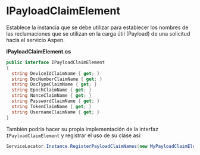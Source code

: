 # IPayloadClaimElement

Establece la instancia que se debe utilizar para establecer los nombres de las reclamaciones que se utilizan en la carga útil (Payload) de una solicitud hacia el servicio Aspen.

**IPayloadClaimElement.cs**

```c#
public interface IPayloadClaimElement
{
  string DeviceIdClaimName { get; }
  string DocNumberClaimName { get; }
  string DocTypeClaimName { get; }
  string EpochClaimName { get; }
  string NonceClaimName { get; }
  string PasswordClaimName { get; }
  string TokenClaimName { get; }
  string UsernameClaimName { get; }
}
```

También podria hacer su propia implementación de la interfaz `IPayloadClaimElement` y registrar el uso de su clase así:

```c#
ServiceLocator.Instance.RegisterPayloadClaimNames(new MyPayloadClaimElement());
```
